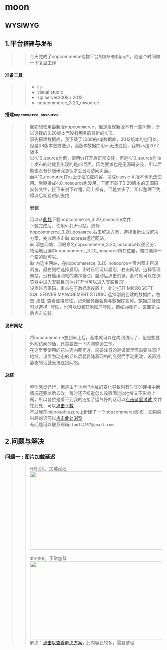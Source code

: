 # moon
## WYSIWYG
## 1.平台`搭建`与`发布`
>>今天完成了nopcommerce购物平台的`基础搭建`与`发布`，趁这个时间做一下复盘工作
#### 准备工具
>>* iis
>>* visual studio
>>* sql server2008 / 2012
>>* nopcommerce_3.20_nosource

#### 搭建`nopcommerce_nosource`
>>起初想使用最新版nopcommerce，但是发现新版本有一些问题，所以选择的3.20版本而没有用目前最新的4.10。<br>
>>事先搭建数据库，我下载了2008的sql数据库，2012版本的也可以，但是08版本更方便点，高版本数据库用vs无法连接，我的vs是2017版本<br>
>>以4.10_source为例，使用vs打开后正常安装，但是4.10_source在iis上发布的时候我出现的是dir页面，因为要求也是无源码安装，所以后期也没有仔细研究怎么才会出现访问页面。<br>
>>而4.10_nosource在vs上无法加载内容，换成classic 4 版本也无法使用。后期换成4.0_nosource也没用，干脆下载了3.20版本的无源码安装文件，接下来说下过程。网上都有，但是太多了，所以整理下免得以后耗费时间去找<br>
>>#### 安装
>>可以从[此处](https://github.com/nopSolutions/nopCommerce/releases?after=release-3.60)下载nopcommerce_3.20_nosource文件.<br>
>>下载完成后，使用vs打开网站，选择nopcommerce_3.20_nosource,右击解决方案，选择重新生成解决方案，完成后点击iis express运行网站。<br>
>>iis 添加网站，网站命名nopcommerce_3.20_nosource以便区分，物理地址选中nopcommerce_3.20_nosource所在位置，端口选择一个空的就可以。<br>
>>iis 内选中网站，在nopcommerce_3.20_nosource主页内双击目录浏览，最右侧栏选择启用。此时已经可以启用，右击网站，选择管理网站，没有启用网站的选择启动，启动后点击浏览，此时就可以在浏览器中进入安装目录(vs打开也可以进入安装目录)<br>
>>设置账号密码，重点在于数据库设置上。此时打开 MICROSOFT SQL SERVER MANAGEMENT STUDIO,选择刚刚创建的数据库，右击-属性-查看连接属性，记录服务器名称与数据库名称。数据库登陆可以选择'.'登陆，也可以设置其他账户登陆，例如sa账户。设置完成后点击安装。
#### 发布网站
>>将nopcommerce放到iis上后，基本就可以在内网访问了，但是想要外网访问的话，还需要做一下内网穿透工作。<br>
>>在这里我使用的花生壳内网穿透，需要注意的是设置里面需要注意IP地址。设置为动态的话以后就要随着网络的变更而手动更改，设置成静态的话就无法连接网络。<br>
#### 总结
>>整体感觉还行，但是由于本地IP地址的变化导致时有时无的连接中断情况还要以后去改，暂时还不知道怎么设置固定ip地址又不影响上网，所以各位是看不到我的链接了运气好的话可以[点击这里试试](https://salamander.imdo.co/),文件在此处，可以[点击下载](https://pan.baidu.com/s/1HKPFsTvrWvsxL6oHIpaIgw).<br>
>>不过我在microsoft azure上新建了一个nopcommerce网页，如果感兴趣的话可以[点击此处浏览](https://nopcom.chinacloudsites.cn)<br>
>>有问题可以联系邮箱`stan142857@gmail.com`.<br>
## 2.问题与解决
### 问题一 : 图片加载延迟<br>
>> `外网进入`，加载延迟<br><img src="https://github.com/stannauyiel/moon/blob/master/pictures/High%20delay%2C%20unable%20to%20load.png" width="475" height="250"/><br><br>
>> `本地查看`，正常加载<br>
<img src="https://github.com/stannauyiel/moon/blob/master/pictures/Images_of_normal.png" width="475" height="250"/><br>
>> 解决：[点击以查看解决方案](https://www.cnblogs.com/EntityFramework/articles/2918510.html)，此内容比较多，需要整理<br>
